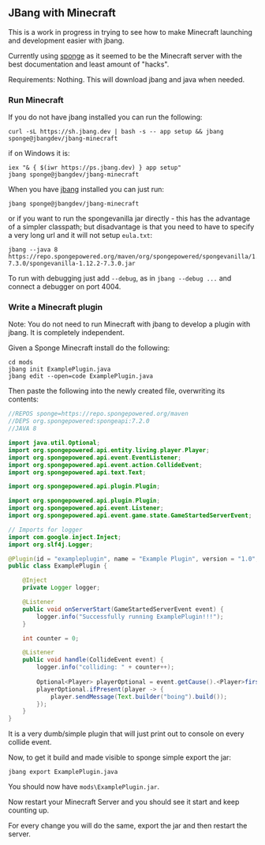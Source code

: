 ## JBang with Minecraft

This is a work in progress in trying to see how to make
Minecraft launching and development easier with jbang.

Currently using [sponge](https://www.spongepowered.org) as it seemed
to be the Minecraft server with the best documentation and least
amount of "hacks".

Requirements: Nothing. This will download jbang and java when needed. 

### Run Minecraft

If you do not have jbang installed you can run the following:

```shell
curl -sL https://sh.jbang.dev | bash -s -- app setup && jbang sponge@jbangdev/jbang-minecraft
```

if on Windows it is:

```shell
iex "& { $(iwr https://ps.jbang.dev) } app setup"
jbang sponge@jbangdev/jbang-minecraft
```

When you have [jbang](https://jbang.dev) installed you can just run:

```shell
jbang sponge@jbangdev/jbang-minecraft
```

or if you want to run the spongevanilla jar directly - this has the advantage of a simpler classpath; but disadvantage 
is that you need to have to specify a very long url and it will not setup `eula.txt`:

```
jbang --java 8 https://repo.spongepowered.org/maven/org/spongepowered/spongevanilla/1.12.2-7.3.0/spongevanilla-1.12.2-7.3.0.jar
```

To run with debugging just add `--debug`, as in `jbang --debug ...` and connect a debugger on port 4004.
### Write a Minecraft plugin

Note: You do not need to run Minecraft with jbang to develop a plugin with jbang. It is completely independent.

Given a Sponge Minecraft install do the following:

```
cd mods
jbang init ExamplePlugin.java
jbang edit --open=code ExamplePlugin.java
```

Then paste the following into the newly created file, overwriting its contents:

```java
//REPOS sponge=https://repo.spongepowered.org/maven
//DEPS org.spongepowered:spongeapi:7.2.0
//JAVA 8

import java.util.Optional;
import org.spongepowered.api.entity.living.player.Player;
import org.spongepowered.api.event.EventListener;
import org.spongepowered.api.event.action.CollideEvent;
import org.spongepowered.api.text.Text;

import org.spongepowered.api.plugin.Plugin;

import org.spongepowered.api.plugin.Plugin;
import org.spongepowered.api.event.Listener;
import org.spongepowered.api.event.game.state.GameStartedServerEvent;

// Imports for logger
import com.google.inject.Inject;
import org.slf4j.Logger;

@Plugin(id = "exampleplugin", name = "Example Plugin", version = "1.0", description = "Example")
public class ExamplePlugin {

    @Inject
    private Logger logger;

    @Listener
    public void onServerStart(GameStartedServerEvent event) {
        logger.info("Successfully running ExamplePlugin!!!");
    }

    int counter = 0;

    @Listener
    public void handle(CollideEvent event) {
        logger.info("colliding: " + counter++);
    
        Optional<Player> playerOptional = event.getCause().<Player>first(Player.class);
        playerOptional.ifPresent(player -> {
            player.sendMessage(Text.builder("boing").build());
        });
    }
}
```

It is a very dumb/simple plugin that will just print out to console on every collide event.

Now, to get it build and made visible to sponge simple export the jar:

```
jbang export ExamplePlugin.java
```

You should now have `mods\ExamplePlugin.jar`.

Now restart your Minecraft Server and you should see it start and keep counting up.

For every change you will do the same, export the jar and then restart the server.






